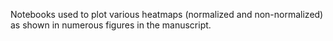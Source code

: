 Notebooks used to plot various heatmaps (normalized and non-normalized) as shown in numerous figures in the manuscript.
